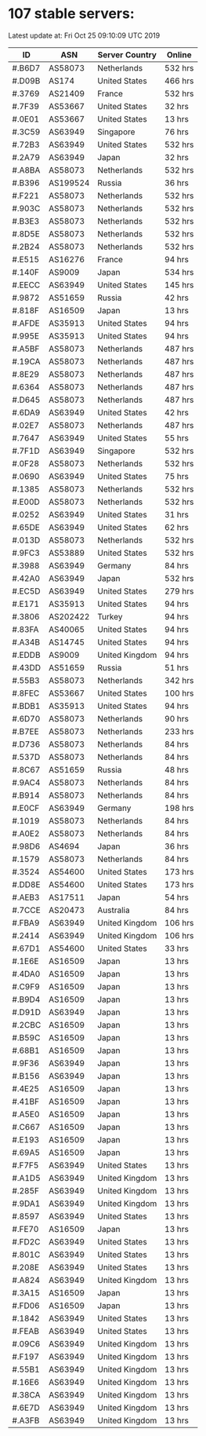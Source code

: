 # 107 stable servers:

Latest update at: Fri Oct 25 09:10:09 UTC 2019

| ID | ASN | Server Country | Online |
| -- | --- | -------------- | ------ |
| #.B6D7 | AS58073 | Netherlands | 532 hrs |
| #.D09B | AS174 | United States | 466 hrs |
| #.3769 | AS21409 | France | 532 hrs |
| #.7F39 | AS53667 | United States | 32 hrs |
| #.0E01 | AS53667 | United States | 13 hrs |
| #.3C59 | AS63949 | Singapore | 76 hrs |
| #.72B3 | AS63949 | United States | 532 hrs |
| #.2A79 | AS63949 | Japan | 32 hrs |
| #.A8BA | AS58073 | Netherlands | 532 hrs |
| #.B396 | AS199524 | Russia | 36 hrs |
| #.F221 | AS58073 | Netherlands | 532 hrs |
| #.903C | AS58073 | Netherlands | 532 hrs |
| #.B3E3 | AS58073 | Netherlands | 532 hrs |
| #.8D5E | AS58073 | Netherlands | 532 hrs |
| #.2B24 | AS58073 | Netherlands | 532 hrs |
| #.E515 | AS16276 | France | 94 hrs |
| #.140F | AS9009 | Japan | 534 hrs |
| #.EECC | AS63949 | United States | 145 hrs |
| #.9872 | AS51659 | Russia | 42 hrs |
| #.818F | AS16509 | Japan | 13 hrs |
| #.AFDE | AS35913 | United States | 94 hrs |
| #.995E | AS35913 | United States | 94 hrs |
| #.A5BF | AS58073 | Netherlands | 487 hrs |
| #.19CA | AS58073 | Netherlands | 487 hrs |
| #.8E29 | AS58073 | Netherlands | 487 hrs |
| #.6364 | AS58073 | Netherlands | 487 hrs |
| #.D645 | AS58073 | Netherlands | 487 hrs |
| #.6DA9 | AS63949 | United States | 42 hrs |
| #.02E7 | AS58073 | Netherlands | 487 hrs |
| #.7647 | AS63949 | United States | 55 hrs |
| #.7F1D | AS63949 | Singapore | 532 hrs |
| #.0F28 | AS58073 | Netherlands | 532 hrs |
| #.0690 | AS63949 | United States | 75 hrs |
| #.1385 | AS58073 | Netherlands | 532 hrs |
| #.E00D | AS58073 | Netherlands | 532 hrs |
| #.0252 | AS63949 | United States | 31 hrs |
| #.65DE | AS63949 | United States | 62 hrs |
| #.013D | AS58073 | Netherlands | 532 hrs |
| #.9FC3 | AS53889 | United States | 532 hrs |
| #.3988 | AS63949 | Germany | 84 hrs |
| #.42A0 | AS63949 | Japan | 532 hrs |
| #.EC5D | AS63949 | United States | 279 hrs |
| #.E171 | AS35913 | United States | 94 hrs |
| #.3806 | AS202422 | Turkey | 94 hrs |
| #.83FA | AS40065 | United States | 94 hrs |
| #.A34B | AS14745 | United States | 94 hrs |
| #.EDDB | AS9009 | United Kingdom | 94 hrs |
| #.43DD | AS51659 | Russia | 51 hrs |
| #.55B3 | AS58073 | Netherlands | 342 hrs |
| #.8FEC | AS53667 | United States | 100 hrs |
| #.BDB1 | AS35913 | United States | 94 hrs |
| #.6D70 | AS58073 | Netherlands | 90 hrs |
| #.B7EE | AS58073 | Netherlands | 233 hrs |
| #.D736 | AS58073 | Netherlands | 84 hrs |
| #.537D | AS58073 | Netherlands | 84 hrs |
| #.8C67 | AS51659 | Russia | 48 hrs |
| #.9AC4 | AS58073 | Netherlands | 84 hrs |
| #.B914 | AS58073 | Netherlands | 84 hrs |
| #.E0CF | AS63949 | Germany | 198 hrs |
| #.1019 | AS58073 | Netherlands | 84 hrs |
| #.A0E2 | AS58073 | Netherlands | 84 hrs |
| #.98D6 | AS4694 | Japan | 36 hrs |
| #.1579 | AS58073 | Netherlands | 84 hrs |
| #.3524 | AS54600 | United States | 173 hrs |
| #.DD8E | AS54600 | United States | 173 hrs |
| #.AEB3 | AS17511 | Japan | 54 hrs |
| #.7CCE | AS20473 | Australia | 84 hrs |
| #.FBA9 | AS63949 | United Kingdom | 106 hrs |
| #.2414 | AS63949 | United Kingdom | 106 hrs |
| #.67D1 | AS54600 | United States | 33 hrs |
| #.1E6E | AS16509 | Japan | 13 hrs |
| #.4DA0 | AS16509 | Japan | 13 hrs |
| #.C9F9 | AS16509 | Japan | 13 hrs |
| #.B9D4 | AS16509 | Japan | 13 hrs |
| #.D91D | AS63949 | Japan | 13 hrs |
| #.2CBC | AS16509 | Japan | 13 hrs |
| #.B59C | AS16509 | Japan | 13 hrs |
| #.68B1 | AS16509 | Japan | 13 hrs |
| #.9F36 | AS63949 | Japan | 13 hrs |
| #.B156 | AS63949 | Japan | 13 hrs |
| #.4E25 | AS16509 | Japan | 13 hrs |
| #.41BF | AS16509 | Japan | 13 hrs |
| #.A5E0 | AS16509 | Japan | 13 hrs |
| #.C667 | AS16509 | Japan | 13 hrs |
| #.E193 | AS16509 | Japan | 13 hrs |
| #.69A5 | AS16509 | Japan | 13 hrs |
| #.F7F5 | AS63949 | United States | 13 hrs |
| #.A1D5 | AS63949 | United Kingdom | 13 hrs |
| #.285F | AS63949 | United Kingdom | 13 hrs |
| #.9DA1 | AS63949 | United Kingdom | 13 hrs |
| #.8597 | AS63949 | United States | 13 hrs |
| #.FE70 | AS16509 | Japan | 13 hrs |
| #.FD2C | AS63949 | United States | 13 hrs |
| #.801C | AS63949 | United States | 13 hrs |
| #.208E | AS63949 | United States | 13 hrs |
| #.A824 | AS63949 | United Kingdom | 13 hrs |
| #.3A15 | AS16509 | Japan | 13 hrs |
| #.FD06 | AS16509 | Japan | 13 hrs |
| #.1842 | AS63949 | United States | 13 hrs |
| #.FEAB | AS63949 | United States | 13 hrs |
| #.09C6 | AS63949 | United Kingdom | 13 hrs |
| #.F197 | AS63949 | United Kingdom | 13 hrs |
| #.55B1 | AS63949 | United Kingdom | 13 hrs |
| #.16E6 | AS63949 | United Kingdom | 13 hrs |
| #.38CA | AS63949 | United Kingdom | 13 hrs |
| #.6E7D | AS63949 | United Kingdom | 13 hrs |
| #.A3FB | AS63949 | United Kingdom | 13 hrs |

